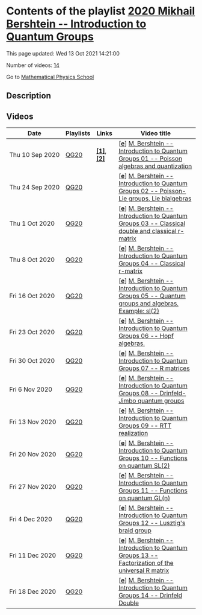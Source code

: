 # Contents of the playlist [2020 Mikhail Bershtein -- Introduction to Quantum Groups](https://www.youtube.com/playlist?list=PLLGkFbxve671f3Zj4xRqtd2_HFxJvg_gq)

This page updated: Wed 13 Oct 2021 14:21:00

Number of videos: [14](#videos)

Go to [Mathematical Physics School](../README.md)

## Description



## Videos

|Date|Playlists|Links|Video title|
|---|---|---|---|
| Thu&nbsp;10&nbsp;Sep&nbsp;2020 | [QG20](../playlists/QG20 "2020 Mikhail Bershtein -- Introduction to Quantum Groups") | [**[1]**](http://qft.itp.ac.ru/mbersht/Quantum_Groups/Lecture01.pdf), [**[2]**](http://qft.itp.ac.ru/mbersht/Quantum_Groups.html) | [[**e**](https://studio.youtube.com/video/8yS1xHJXhOY/edit "Edit")] [M. Bershtein -- Introduction to Quantum Groups 01 -- Poisson algebras and quantization](https://www.youtube.com/watch?v=8yS1xHJXhOY&list=PLLGkFbxve671f3Zj4xRqtd2_HFxJvg_gq "Slides http://qft.itp.ac.ru/mbersht/Quantum&#95;Groups/Lecture01.pdf&#013;&#013;Course website http://qft.itp.ac.ru/mbersht/Quantum&#95;Groups.html") |
| Thu&nbsp;24&nbsp;Sep&nbsp;2020 | [QG20](../playlists/QG20 "2020 Mikhail Bershtein -- Introduction to Quantum Groups") |  | [[**e**](https://studio.youtube.com/video/MmXDi_MEE-s/edit "Edit")] [M. Bershtein -- Introduction to Quantum Groups 02 -- Poisson-Lie groups, Lie bialgebras](https://www.youtube.com/watch?v=MmXDi_MEE-s&list=PLLGkFbxve671f3Zj4xRqtd2_HFxJvg_gq) |
| Thu&nbsp;1&nbsp;Oct&nbsp;2020 | [QG20](../playlists/QG20 "2020 Mikhail Bershtein -- Introduction to Quantum Groups") |  | [[**e**](https://studio.youtube.com/video/EDoFw7FIzfY/edit "Edit")] [M. Bershtein -- Introduction to Quantum Groups 03 -- Classical double and classical r-matrix](https://www.youtube.com/watch?v=EDoFw7FIzfY&list=PLLGkFbxve671f3Zj4xRqtd2_HFxJvg_gq "Лекция о классическом дубле. По традиции, за 10-15 минут до конца лекции началась новая тема про классическую r-матрицу.") |
| Thu&nbsp;8&nbsp;Oct&nbsp;2020 | [QG20](../playlists/QG20 "2020 Mikhail Bershtein -- Introduction to Quantum Groups") |  | [[**e**](https://studio.youtube.com/video/yCGP1cMn9L4/edit "Edit")] [M. Bershtein -- Introduction to Quantum Groups 04 -- Classical r-matrix](https://www.youtube.com/watch?v=yCGP1cMn9L4&list=PLLGkFbxve671f3Zj4xRqtd2_HFxJvg_gq) |
| Fri&nbsp;16&nbsp;Oct&nbsp;2020 | [QG20](../playlists/QG20 "2020 Mikhail Bershtein -- Introduction to Quantum Groups") |  | [[**e**](https://studio.youtube.com/video/Agzeo6TRa78/edit "Edit")] [M. Bershtein -- Introduction to Quantum Groups 05 -- Quantum groups and algebras. Example: sl(2)](https://www.youtube.com/watch?v=Agzeo6TRa78&list=PLLGkFbxve671f3Zj4xRqtd2_HFxJvg_gq) |
| Fri&nbsp;23&nbsp;Oct&nbsp;2020 | [QG20](../playlists/QG20 "2020 Mikhail Bershtein -- Introduction to Quantum Groups") |  | [[**e**](https://studio.youtube.com/video/I1m07iqSGR0/edit "Edit")] [M. Bershtein -- Introduction to Quantum Groups 06 -- Hopf algebras.](https://www.youtube.com/watch?v=I1m07iqSGR0&list=PLLGkFbxve671f3Zj4xRqtd2_HFxJvg_gq) |
| Fri&nbsp;30&nbsp;Oct&nbsp;2020 | [QG20](../playlists/QG20 "2020 Mikhail Bershtein -- Introduction to Quantum Groups") |  | [[**e**](https://studio.youtube.com/video/GXDAH5nAtA4/edit "Edit")] [M. Bershtein -- Introduction to Quantum Groups 07 -- R matrices](https://www.youtube.com/watch?v=GXDAH5nAtA4&list=PLLGkFbxve671f3Zj4xRqtd2_HFxJvg_gq) |
| Fri&nbsp;6&nbsp;Nov&nbsp;2020 | [QG20](../playlists/QG20 "2020 Mikhail Bershtein -- Introduction to Quantum Groups") |  | [[**e**](https://studio.youtube.com/video/czI4V2VXFE8/edit "Edit")] [M. Bershtein -- Introduction to Quantum Groups 08 -- Drinfeld-Jimbo quantum groups](https://www.youtube.com/watch?v=czI4V2VXFE8&list=PLLGkFbxve671f3Zj4xRqtd2_HFxJvg_gq) |
| Fri&nbsp;13&nbsp;Nov&nbsp;2020 | [QG20](../playlists/QG20 "2020 Mikhail Bershtein -- Introduction to Quantum Groups") |  | [[**e**](https://studio.youtube.com/video/hAyYsKmCChs/edit "Edit")] [M. Bershtein -- Introduction to Quantum Groups 09 -- RTT realization](https://www.youtube.com/watch?v=hAyYsKmCChs&list=PLLGkFbxve671f3Zj4xRqtd2_HFxJvg_gq) |
| Fri&nbsp;20&nbsp;Nov&nbsp;2020 | [QG20](../playlists/QG20 "2020 Mikhail Bershtein -- Introduction to Quantum Groups") |  | [[**e**](https://studio.youtube.com/video/1FxUAuCx1to/edit "Edit")] [M. Bershtein -- Introduction to Quantum Groups 10 -- Functions on quantum SL(2)](https://www.youtube.com/watch?v=1FxUAuCx1to&list=PLLGkFbxve671f3Zj4xRqtd2_HFxJvg_gq) |
| Fri&nbsp;27&nbsp;Nov&nbsp;2020 | [QG20](../playlists/QG20 "2020 Mikhail Bershtein -- Introduction to Quantum Groups") |  | [[**e**](https://studio.youtube.com/video/l7FxlVCtx28/edit "Edit")] [M. Bershtein -- Introduction to Quantum Groups 11 -- Functions on quantum GL(n)](https://www.youtube.com/watch?v=l7FxlVCtx28&list=PLLGkFbxve671f3Zj4xRqtd2_HFxJvg_gq) |
| Fri&nbsp;4&nbsp;Dec&nbsp;2020 | [QG20](../playlists/QG20 "2020 Mikhail Bershtein -- Introduction to Quantum Groups") |  | [[**e**](https://studio.youtube.com/video/KieLs9tRT6E/edit "Edit")] [M. Bershtein -- Introduction to Quantum Groups 12 -- Lusztig's braid group](https://www.youtube.com/watch?v=KieLs9tRT6E&list=PLLGkFbxve671f3Zj4xRqtd2_HFxJvg_gq) |
| Fri&nbsp;11&nbsp;Dec&nbsp;2020 | [QG20](../playlists/QG20 "2020 Mikhail Bershtein -- Introduction to Quantum Groups") |  | [[**e**](https://studio.youtube.com/video/s45j8N_F16Y/edit "Edit")] [M. Bershtein -- Introduction to Quantum Groups 13 -- Factorization of the universal R matrix](https://www.youtube.com/watch?v=s45j8N_F16Y&list=PLLGkFbxve671f3Zj4xRqtd2_HFxJvg_gq) |
| Fri&nbsp;18&nbsp;Dec&nbsp;2020 | [QG20](../playlists/QG20 "2020 Mikhail Bershtein -- Introduction to Quantum Groups") |  | [[**e**](https://studio.youtube.com/video/o02Cn0pkbDw/edit "Edit")] [M. Bershtein -- Introduction to Quantum Groups 14 -- Drinfeld Double](https://www.youtube.com/watch?v=o02Cn0pkbDw&list=PLLGkFbxve671f3Zj4xRqtd2_HFxJvg_gq) |
